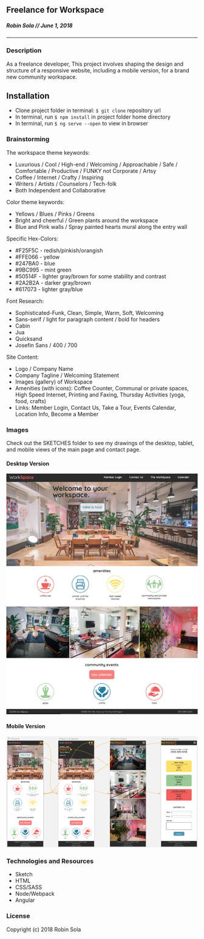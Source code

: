 ## Freelance for Workspace
##### Robin Sola // June 1, 2018
---
### Description

As a freelance developer, This project involves shaping the design and structure of a responsive website, including a mobile version, for a brand new community workspace.

## Installation
* Clone project folder in terminal: `$ git clone` repository url
* In terminal, run `$ npm install` in project folder home directory
* In terminal, run `$ ng serve --open` to view in browser

### Brainstorming

The workspace theme keywords:
* Luxurious / Cool / High-end / Welcoming / Approachable / Safe / Comfortable / Productive / FUNKY not Corporate / Artsy
* Coffee / Internet / Crafty / Inspiring
* Writers / Artists / Counselors / Tech-folk
* Both Independent and Collaborative

Color theme keywords:
* Yellows / Blues / Pinks / Greens
* Bright and cheerful / Green plants around the workspace
* Blue and Pink walls / Spray painted hearts mural along the entry wall

Specific Hex-Colors:
* #F25F5C - redish/pinkish/orangish
* #FFE066 - yellow
* #247BA0 - blue
* #9BC995 - mint green
* #50514F - lighter gray/brown for some stability and contrast
* #2A2B2A - darker gray/brown
* #617073 - lighter gray/blue

Font Research:
* Sophisticated-Funk, Clean, Simple, Warm, Soft, Welcoming
* Sans-serif / light for paragraph content / bold for headers
* Cabin
* Jua
* Quicksand
* Josefin Sans / 400 / 700

Site Content:
* Logo / Company Name
* Company Tagline / Welcoming Statement
* Images (gallery) of Workspace
* Amenities (with icons): Coffee Counter, Communal or private spaces, High Speed Internet, Printing and Faxing, Thursday Activities (yoga, food, crafts)
* Links: Member Login, Contact Us, Take a Tour, Events Calendar, Location Info, Become a Member

### Images

Check out the SKETCHES folder to see my drawings of the desktop, tablet, and mobile views of the main page and contact page.

#### Desktop Version

![desktop user interface](wireframes/desktop_screenshot.png)

#### Mobile Version

![mobile user interface](wireframes/mobile_screenshot.png)

### Technologies and Resources
* Sketch
* HTML
* CSS/SASS
* Node/Webpack
* Angular

### License

Copyright (c) 2018 Robin Sola
